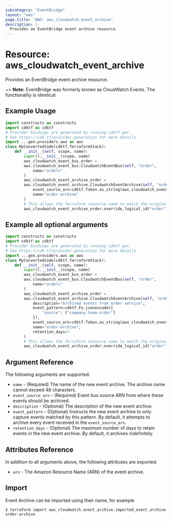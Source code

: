 ```yaml
---
subcategory: "EventBridge"
layout: "aws"
page_title: "AWS: aws_cloudwatch_event_archive"
description: |-
  Provides an EventBridge event archive resource.
---
```


# Resource: aws_cloudwatch_event_archive

Provides an EventBridge event archive resource.

~> **Note:** EventBridge was formerly known as CloudWatch Events. The functionality is identical.

## Example Usage

```python
import constructs as constructs
import cdktf as cdktf
# Provider bindings are generated by running cdktf get.
# See https://cdk.tf/provider-generation for more details.
import ...gen.providers.aws as aws
class MyConvertedCode(cdktf.TerraformStack):
    def __init__(self, scope, name):
        super().__init__(scope, name)
        aws_cloudwatch_event_bus_order =
        aws.cloudwatch_event_bus.CloudwatchEventBus(self, "order",
            name="orders"
        )
        aws_cloudwatch_event_archive_order =
        aws.cloudwatch_event_archive.CloudwatchEventArchive(self, "order_1",
            event_source_arn=cdktf.Token.as_string(aws_cloudwatch_event_bus_order.arn),
            name="order-archive"
        )
        # This allows the Terraform resource name to match the original name. You can remove the call if you don't need them to match.
        aws_cloudwatch_event_archive_order.override_logical_id("order")
```

## Example all optional arguments

```python
import constructs as constructs
import cdktf as cdktf
# Provider bindings are generated by running cdktf get.
# See https://cdk.tf/provider-generation for more details.
import ...gen.providers.aws as aws
class MyConvertedCode(cdktf.TerraformStack):
    def __init__(self, scope, name):
        super().__init__(scope, name)
        aws_cloudwatch_event_bus_order =
        aws.cloudwatch_event_bus.CloudwatchEventBus(self, "order",
            name="orders"
        )
        aws_cloudwatch_event_archive_order =
        aws.cloudwatch_event_archive.CloudwatchEventArchive(self, "order_1",
            description="Archived events from order service",
            event_pattern=cdktf.Fn.jsonencode({
                "source": ["company.team.order"]
            }),
            event_source_arn=cdktf.Token.as_string(aws_cloudwatch_event_bus_order.arn),
            name="order-archive",
            retention_days=7
        )
        # This allows the Terraform resource name to match the original name. You can remove the call if you don't need them to match.
        aws_cloudwatch_event_archive_order.override_logical_id("order")
```

## Argument Reference

The following arguments are supported:

* `name` - (Required) The name of the new event archive. The archive name cannot exceed 48 characters.
* `event_source_arn` - (Required) Event bus source ARN from where these events should be archived.
* `description` - (Optional) The description of the new event archive.
* `event_pattern` - (Optional) Instructs the new event archive to only capture events matched by this pattern. By default, it attempts to archive every event received in the `event_source_arn`.
* `retention_days` - (Optional) The maximum number of days to retain events in the new event archive. By default, it archives indefinitely.

## Attributes Reference

In addition to all arguments above, the following attributes are exported:

* `arn` - The Amazon Resource Name (ARN) of the event archive.

## Import

Event Archive can be imported using their name, for example

```console
$ terraform import aws_cloudwatch_event_archive.imported_event_archive order-archive
```

<!-- cache-key: cdktf-0.17.0-pre.15 input-cf6adce265c4fc2c293991934694cec0af650d63081abb6d5444e471c12f1ada -->